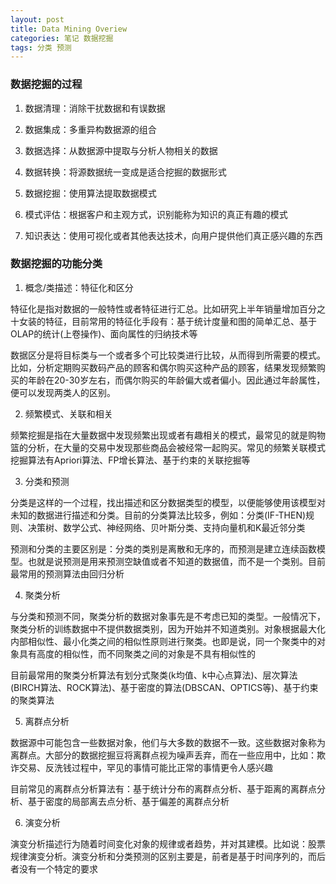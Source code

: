 ```yaml
---
layout: post
title: Data Mining Overiew
categories: 笔记 数据挖掘
tags: 分类 预测
---
```


### 数据挖掘的过程

1. 数据清理：消除干扰数据和有误数据

2. 数据集成：多重异构数据源的组合

3. 数据选择：从数据源中提取与分析人物相关的数据

4. 数据转换：将源数据统一变成是适合挖掘的数据形式

5. 数据挖掘：使用算法提取数据模式

6. 模式评估：根据客户和主观方式，识别能称为知识的真正有趣的模式

7. 知识表达：使用可视化或者其他表达技术，向用户提供他们真正感兴趣的东西

### 数据挖掘的功能分类

1) 概念/类描述：特征化和区分

特征化是指对数据的一般特性或者特征进行汇总。比如研究上半年销量增加百分之十女装的特征，目前常用的特征化手段有：基于统计度量和图的简单汇总、基于OLAP的统计(上卷操作)、面向属性的归纳技术等

数据区分是将目标类与一个或者多个可比较类进行比较，从而得到所需要的模式。比如，分析定期购买数码产品的顾客和偶尔购买这种产品的顾客，结果发现频繁购买的年龄在20-30岁左右，而偶尔购买的年龄偏大或者偏小。因此通过年龄属性，便可以发现两类人的区别。

2) 频繁模式、关联和相关

频繁挖掘是指在大量数据中发现频繁出现或者有趣相关的模式，最常见的就是购物篮的分析，在大量的交易中发现那些商品会被经常一起购买。常见的频繁关联模式挖掘算法有Apriori算法、FP增长算法、基于约束的关联挖掘等

3) 分类和预测

分类是这样的一个过程，找出描述和区分数据类型的模型，以便能够使用该模型对未知的数据进行描述和分类。目前的分类算法比较多，例如：分类(IF-THEN)规则、决策树、数学公式、神经网络、贝叶斯分类、支持向量机和K最近邻分类

预测和分类的主要区别是：分类的类别是离散和无序的，而预测是建立连续函数模型。也就是说预测是用来预测空缺值或者不知道的数据值，而不是一个类别。目前最常用的预测算法由回归分析

4) 聚类分析

与分类和预测不同，聚类分析的数据对象事先是不考虑已知的类型。一般情况下，聚类分析的训练数据中不提供数据类别，因为开始并不知道类别。对象根据最大化内部相似性、最小化类之间的相似性原则进行聚类。也即是说，同一个聚类中的对象具有高度的相似性，而不同聚类之间的对象是不具有相似性的

目前最常用的聚类分析算法有划分式聚类(k均值、k中心点算法)、层次算法(BIRCH算法、ROCK算法)、基于密度的算法(DBSCAN、OPTICS等)、基于约束的聚类算法

5) 离群点分析

数据源中可能包含一些数据对象，他们与大多数的数据不一致。这些数据对象称为离群点。大部分的数据挖掘豆将离群点视为噪声丢弃，而在一些应用中，比如：欺诈交易、反洗钱过程中，罕见的事情可能比正常的事情更令人感兴趣

目前常见的离群点分析算法有：基于统计分布的离群点分析、基于距离的离群点分析、基于密度的局部离去点分析、基于偏差的离群点分析

6) 演变分析

演变分析描述行为随着时间变化对象的规律或者趋势，并对其建模。比如说：股票规律演变分析。演变分析和分类预测的区别主要是，前者是基于时间序列的，而后者没有一个特定的要求
